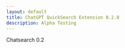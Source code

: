```yaml
---
layout: default
title: ChatGPT QuickSearch Extension 0.2.0
description: Alpha Testing
---
```


Chatsearch 0.2